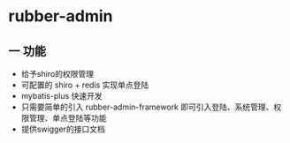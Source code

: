 # rubber-admin

## 一 功能
* 给予shiro的权限管理
* 可配置的 shiro + redis 实现单点登陆
* mybatis-plus 快速开发
* 只需要简单的引入 rubber-admin-framework 即可引入登陆、系统管理、权限管理、单点登陆等功能
* 提供swigger的接口文档

